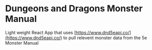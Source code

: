 # Dungeons and Dragons Monster Manual

Light weight React App that uses [https://www.dnd5eapi.co/](https://www.dnd5eapi.co/) to pull relevent monster data from the 5e Monster Manual
